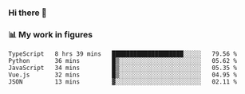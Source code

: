 ### Hi there 👋

### 📊 My work in figures

<!--START_SECTION:waka-->

```text
TypeScript   8 hrs 39 mins   ████████████████████░░░░░   79.56 %
Python       36 mins         █▒░░░░░░░░░░░░░░░░░░░░░░░   05.62 %
JavaScript   34 mins         █▒░░░░░░░░░░░░░░░░░░░░░░░   05.35 %
Vue.js       32 mins         █▒░░░░░░░░░░░░░░░░░░░░░░░   04.95 %
JSON         13 mins         ▓░░░░░░░░░░░░░░░░░░░░░░░░   02.11 %
```

<!--END_SECTION:waka-->
